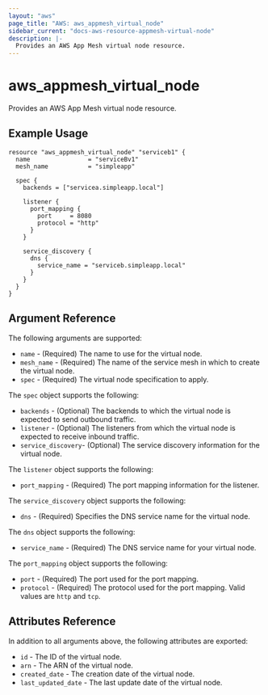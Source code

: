 ```yaml
---
layout: "aws"
page_title: "AWS: aws_appmesh_virtual_node"
sidebar_current: "docs-aws-resource-appmesh-virtual-node"
description: |-
  Provides an AWS App Mesh virtual node resource.
---
```


# aws_appmesh_virtual_node

Provides an AWS App Mesh virtual node resource.

## Example Usage

```hcl
resource "aws_appmesh_virtual_node" "serviceb1" {
  name                = "serviceBv1"
  mesh_name           = "simpleapp"

  spec {
    backends = ["servicea.simpleapp.local"]

    listener {
      port_mapping {
        port     = 8080
        protocol = "http"
      }
    }

    service_discovery {
      dns {
        service_name = "serviceb.simpleapp.local"
      }
    }
  }
}
```

## Argument Reference

The following arguments are supported:

* `name` - (Required) The name to use for the virtual node.
* `mesh_name` - (Required) The name of the service mesh in which to create the virtual node.
* `spec` - (Required) The virtual node specification to apply.

The `spec` object supports the following:

* `backends` - (Optional) The backends to which the virtual node is expected to send outbound traffic.
* `listener` - (Optional) The listeners from which the virtual node is expected to receive inbound traffic.
* `service_discovery`- (Optional) The service discovery information for the virtual node.

The `listener` object supports the following:

* `port_mapping` - (Required) The port mapping information for the listener.

The `service_discovery` object supports the following:

* `dns` - (Required) Specifies the DNS service name for the virtual node.

The `dns` object supports the following:

* `service_name` - (Required) The DNS service name for your virtual node.

The `port_mapping` object supports the following:

* `port` - (Required) The port used for the port mapping.
* `protocol` - (Required) The protocol used for the port mapping. Valid values are `http` and `tcp`.

## Attributes Reference

In addition to all arguments above, the following attributes are exported:

* `id` - The ID of the virtual node.
* `arn` - The ARN of the virtual node.
* `created_date` - The creation date of the virtual node.
* `last_updated_date` - The last update date of the virtual node.
